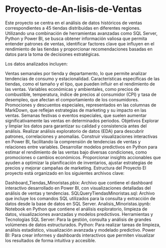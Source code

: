 # Proyecto-de-An-lisis-de-Ventas
Este proyecto se centra en el análisis de datos históricos de ventas correspondientes a 45 tiendas distribuidas en diferentes regiones. Utilizando una combinación de herramientas avanzadas como SQL Server, Python y Power BI, se busca obtener información valiosa que permita entender patrones de ventas, identificar factores clave que influyen en el rendimiento de las tiendas y proporcionar recomendaciones basadas en datos para la toma de decisiones estratégicas.

Los datos analizados incluyen:

Ventas semanales por tienda y departamento, lo que permite analizar tendencias de consumo y estacionalidad.
Características específicas de las tiendas, como el tamaño y el tipo, que pueden influir en el rendimiento de las ventas.
Variables económicas y ambientales, como precios de combustible, temperatura, índice de precios al consumidor (CPI) y tasa de desempleo, que afectan el comportamiento de los consumidores.
Promociones y descuentos especiales, representados en las columnas de MarkDown, que reflejan estrategias de marketing y su impacto en las ventas.
Semanas festivas o eventos especiales, que suelen aumentar significativamente las ventas en determinados periodos.
Objetivos
Explorar y limpiar los datos para garantizar su calidad y consistencia antes del análisis.
Realizar análisis exploratorio de datos (EDA) para descubrir patrones, correlaciones y anomalías.
Construir visualizaciones interactivas en Power BI, facilitando la comprensión de tendencias de ventas y relaciones entre variables.
Desarrollar modelos predictivos en Python para estimar el rendimiento de las ventas bajo diversas condiciones, como promociones o cambios económicos.
Proporcionar insights accionables que ayuden a optimizar la planificación de inventarios, ajustar estrategias de precios y mejorar campañas de marketing.
Estructura del Proyecto
El proyecto está organizado en los siguientes archivos clave:

Dashboard_Tiendas_Minoristas.pbix: Archivo que contiene el dashboard interactivo desarrollado en Power BI, con visualizaciones detalladas del análisis de ventas y tendencias.
SQLQueryTiendasMinoristas.sql: Archivo que incluye los comandos SQL utilizados para la consulta y extracción de datos desde la base de datos en SQL Server.
Analisis_Minoristas.ipynb: Notebook en Python que contiene el análisis exploratorio, limpieza de datos, visualizaciones avanzadas y modelos predictivos.
Herramientas y Tecnologías
SQL Server: Para la gestión, consulta y análisis de grandes volúmenes de datos estructurados.
Python: Para realizar tareas de limpieza, análisis estadístico, visualización avanzada y modelado predictivo.
Power BI: Para crear informes y dashboards interactivos que permiten visualizar los resultados de forma intuitiva y accesible.
